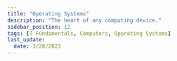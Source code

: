 ```yaml
---
title: "Operating Systems"
description: "The heart of any computing device."
sidebar_position: 12
tags: [T Fundamentals, Computers, Operating Systems]
last_update:
  date: 3/28/2023
---
```


